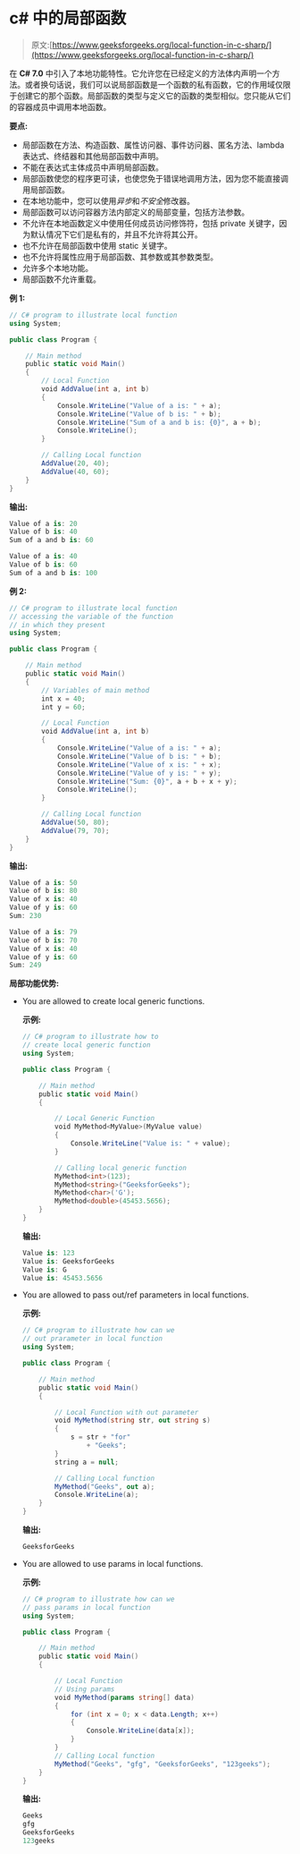 # c# 中的局部函数

> 原文:[https://www.geeksforgeeks.org/local-function-in-c-sharp/](https://www.geeksforgeeks.org/local-function-in-c-sharp/)

在 **C# 7.0** 中引入了本地功能特性。它允许您在已经定义的方法体内声明一个方法。或者换句话说，我们可以说局部函数是一个函数的私有函数，它的作用域仅限于创建它的那个函数。局部函数的类型与定义它的函数的类型相似。您只能从它们的容器成员中调用本地函数。

**要点:**

*   局部函数在方法、构造函数、属性访问器、事件访问器、匿名方法、lambda 表达式、终结器和其他局部函数中声明。
*   不能在表达式主体成员中声明局部函数。
*   局部函数使您的程序更可读，也使您免于错误地调用方法，因为您不能直接调用局部函数。
*   在本地功能中，您可以使用*异步*和*不安全*修改器。
*   局部函数可以访问容器方法内部定义的局部变量，包括方法参数。
*   不允许在本地函数定义中使用任何成员访问修饰符，包括 private 关键字，因为默认情况下它们是私有的，并且不允许将其公开。
*   也不允许在局部函数中使用 static 关键字。
*   也不允许将属性应用于局部函数、其参数或其参数类型。
*   允许多个本地功能。
*   局部函数不允许重载。

**例 1:**

```cs
// C# program to illustrate local function
using System;

public class Program {

    // Main method
    public static void Main()
    {
        // Local Function
        void AddValue(int a, int b)
        {
            Console.WriteLine("Value of a is: " + a);
            Console.WriteLine("Value of b is: " + b);
            Console.WriteLine("Sum of a and b is: {0}", a + b);
            Console.WriteLine();
        }

        // Calling Local function
        AddValue(20, 40);
        AddValue(40, 60);
    }
}
```

**输出:**

```cs
Value of a is: 20
Value of b is: 40
Sum of a and b is: 60

Value of a is: 40
Value of b is: 60
Sum of a and b is: 100

```

**例 2:**

```cs
// C# program to illustrate local function 
// accessing the variable of the function 
// in which they present
using System;

public class Program {

    // Main method
    public static void Main()
    {
        // Variables of main method
        int x = 40;
        int y = 60;

        // Local Function
        void AddValue(int a, int b)
        {
            Console.WriteLine("Value of a is: " + a);
            Console.WriteLine("Value of b is: " + b);
            Console.WriteLine("Value of x is: " + x);
            Console.WriteLine("Value of y is: " + y);
            Console.WriteLine("Sum: {0}", a + b + x + y);
            Console.WriteLine();
        }

        // Calling Local function
        AddValue(50, 80);
        AddValue(79, 70);
    }
}
```

**输出:**

```cs
Value of a is: 50
Value of b is: 80
Value of x is: 40
Value of y is: 60
Sum: 230

Value of a is: 79
Value of b is: 70
Value of x is: 40
Value of y is: 60
Sum: 249

```

**局部功能优势:**

*   You are allowed to create local generic functions.

    **示例:**

    ```cs
    // C# program to illustrate how to
    // create local generic function
    using System;

    public class Program {

        // Main method
        public static void Main()
        {

            // Local Generic Function
            void MyMethod<MyValue>(MyValue value)
            {
                Console.WriteLine("Value is: " + value);
            }

            // Calling local generic function
            MyMethod<int>(123);
            MyMethod<string>("GeeksforGeeks");
            MyMethod<char>('G');
            MyMethod<double>(45453.5656);
        }
    }
    ```

    **输出:**

    ```cs
    Value is: 123
    Value is: GeeksforGeeks
    Value is: G
    Value is: 45453.5656

    ```

*   You are allowed to pass out/ref parameters in local functions.

    **示例:**

    ```cs
    // C# program to illustrate how can we
    // out prarameter in local function
    using System;

    public class Program {

        // Main method
        public static void Main()
        {

            // Local Function with out parameter
            void MyMethod(string str, out string s)
            {
                s = str + "for"
                    + "Geeks";
            }
            string a = null;

            // Calling Local function
            MyMethod("Geeks", out a);
            Console.WriteLine(a);
        }
    }
    ```

    **输出:**

    ```cs
    GeeksforGeeks
    ```

*   You are allowed to use params in local functions.

    **示例:**

    ```cs
    // C# program to illustrate how can we
    // pass params in local function
    using System;

    public class Program {

        // Main method
        public static void Main()
        {

            // Local Function
            // Using params
            void MyMethod(params string[] data)
            {
                for (int x = 0; x < data.Length; x++) 
                {
                    Console.WriteLine(data[x]);
                }
            }
            // Calling Local function
            MyMethod("Geeks", "gfg", "GeeksforGeeks", "123geeks");
        }
    }
    ```

    **输出:**

    ```cs
    Geeks
    gfg
    GeeksforGeeks
    123geeks
    ```